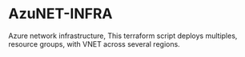 # AzuNET-INFRA
Azure network infrastructure, This terraform script deploys multiples, resource groups, with VNET across several regions. 
